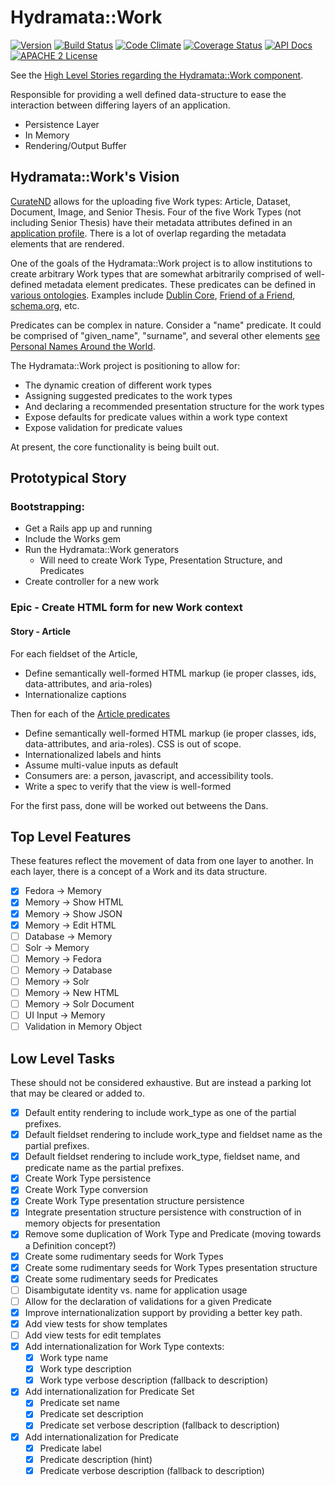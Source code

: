 # Hydramata::Work

[![Version](https://badge.fury.io/rb/hydramata-work.png)](http://badge.fury.io/rb/hydramata-work)
[![Build Status](https://travis-ci.org/jeremyf/hydramata-work.png?branch=master)](https://travis-ci.org/jeremyf/hydramata-work)
[![Code Climate](https://codeclimate.com/github/jeremyf/hydramata-work.png)](https://codeclimate.com/github/jeremyf/hydramata-work)
[![Coverage Status](https://img.shields.io/coveralls/jeremyf/hydramata-work.svg)](https://coveralls.io/r/jeremyf/hydramata-work)
[![API Docs](http://img.shields.io/badge/API-docs-blue.svg)](http://rubydoc.info/github/jeremyf/hydramata-work/master/frames/)
[![APACHE 2 License](http://img.shields.io/badge/APACHE2-license-blue.svg)](./LICENSE)

See the [High Level Stories regarding the Hydramata::Work component](./documents/high-level-stories.md).

Responsible for providing a well defined data-structure to ease the
interaction between differing layers of an application.

* Persistence Layer
* In Memory
* Rendering/Output Buffer

## Hydramata::Work's Vision

[CurateND](http://curate.nd.edu) allows for the uploading five Work types: Article, Dataset, Document, Image, and Senior Thesis.
Four of the five Work Types (not including Senior Thesis) have their metadata attributes defined in an [application profile](http://ndlib.github.io/metadata_application_profile/templates/). There is a lot of overlap regarding the metadata elements that are rendered.

One of the goals of the Hydramata::Work project is to allow institutions to create arbitrary Work types that are somewhat arbitrarily comprised of well-defined metadata element predicates.
These predicates can be defined in [various ontologies](http://en.wikipedia.org/wiki/Ontology_(information_science)). Examples include [Dublin Core](http://dublincore.org/documents/dcmi-terms/), [Friend of a Friend](http://www.foaf-project.org/), [schema.org](http://schema.org/docs/schemas.html), etc.

Predicates can be complex in nature. Consider a "name" predicate. It could be comprised of "given_name", "surname", and several other elements [see Personal Names Around the World](http://www.w3.org/International/questions/qa-personal-names).

The Hydramata::Work project is positioning to allow for:

* The dynamic creation of different work types
* Assigning suggested predicates to the work types
* And declaring a recommended presentation structure for the work types
* Expose defaults for predicate values within a work type context
* Expose validation for predicate values

At present, the core functionality is being built out.

## Prototypical Story

### Bootstrapping:

* Get a Rails app up and running
* Include the Works gem
* Run the Hydramata::Work generators
  * Will need to create Work Type, Presentation Structure, and Predicates
* Create controller for a new work

### Epic - Create HTML form for new Work context

#### Story - Article

For each fieldset of the Article,

  * Define semantically well-formed HTML markup (ie proper classes, ids, data-attributes, and aria-roles)
  * Internationalize captions

Then for each of the [Article predicates](http://ndlib.github.io/metadata_application_profile/templates/#article_template)

  * Define semantically well-formed HTML markup (ie proper classes, ids, data-attributes, and aria-roles). CSS is out of scope.
  * Internationalized labels and hints
  * Assume multi-value inputs as default
  * Consumers are: a person, javascript, and accessibility tools.
  * Write a spec to verify that the view is well-formed

  For the first pass, done will be worked out betweens the Dans.

## Top Level Features

These features reflect the movement of data from one layer to another.
In each layer, there is a concept of a Work and its data structure.

- [x] Fedora -> Memory
- [x] Memory -> Show HTML
- [x] Memory -> Show JSON
- [x] Memory -> Edit HTML
- [ ] Database -> Memory
- [ ] Solr -> Memory
- [ ] Memory -> Fedora
- [ ] Memory -> Database
- [ ] Memory -> Solr
- [ ] Memory -> New HTML
- [ ] Memory -> Solr Document
- [ ] UI Input -> Memory
- [ ] Validation in Memory Object

## Low Level Tasks

These should not be considered exhaustive.
But are instead a parking lot that may be cleared or added to.

- [X] Default entity rendering to include work_type as one of the partial
      prefixes.
- [X] Default fieldset rendering to include work_type and fieldset name as the
      partial prefixes.
- [X] Default fieldset rendering to include work_type, fieldset name, and
      predicate name as the partial prefixes.
- [X] Create Work Type persistence
- [X] Create Work Type conversion
- [X] Create Work Type presentation structure persistence
- [X] Integrate presentation structure persistence with construction of in memory objects for presentation
- [X] Remove some duplication of Work Type and Predicate (moving towards a Definition concept?)
- [X] Create some rudimentary seeds for Work Types
- [X] Create some rudimentary seeds for Work Types presentation structure
- [X] Create some rudimentary seeds for Predicates
- [ ] Disambigutate identity vs. name for application usage
- [ ] Allow for the declaration of validations for a given Predicate
- [X] Improve internationalization support by providing a better key path.
- [X] Add view tests for show templates
- [ ] Add view tests for edit templates
- [X] Add internationalization for Work Type contexts:
  - [X] Work type name
  - [X] Work type description
  - [X] Work type verbose description (fallback to description)
- [X] Add internationalization for Predicate Set
  - [X] Predicate set name
  - [X] Predicate set description
  - [X] Predicate set verbose description (fallback to description)
- [X] Add internationalization for Predicate
  - [X] Predicate label
  - [X] Predicate description (hint)
  - [X] Predicate verbose description (fallback to description)
